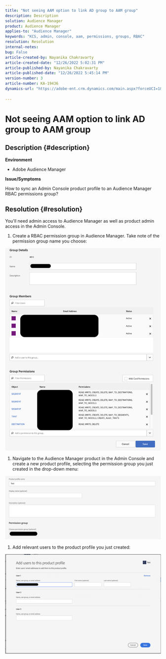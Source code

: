 ```yaml
---
title: "Not seeing AAM option to link AD group to AAM group"
description: Description
solution: Audience Manager
product: Audience Manager
applies-to: "Audience Manager"
keywords: "KCS, admin, console, aam, permissions, groups, RBAC"
resolution: Resolution
internal-notes: 
bug: False
article-created-by: Nayanika Chakravarty
article-created-date: "12/26/2022 5:02:31 PM"
article-published-by: Nayanika Chakravarty
article-published-date: "12/26/2022 5:45:14 PM"
version-number: 3
article-number: KA-19436
dynamics-url: "https://adobe-ent.crm.dynamics.com/main.aspx?forceUCI=1&pagetype=entityrecord&etn=knowledgearticle&id=8ff73912-3f85-ed11-81ac-6045bd006b4b"

---
```

# Not seeing AAM option to link AD group to AAM group

## Description {#description}


<b>Environment</b>

- Adobe Audience Manager

<b>Issue/Symptoms</b>

How to sync an Admin Console product profile to an Audience Manager RBAC permissions group?


## Resolution {#resolution}


You'll need admin access to Audience Manager as well as product admin access in the Admin Console.

1) Create a RBAC permission group in Audience Manager. Take note of the permission group name you choose:

![](assets/5a5b40de-a9cf-ec11-a7b5-00224809c196.png)

1) Navigate to the Audience Manager product in the Admin Console and create a new product profile, selecting the permission group you just created in the drop-down menu:

![](assets/2689da02-aacf-ec11-a7b5-00224809c196.png)

1) Add relevant users to the product profile you just created:

![](assets/6a896e46-aacf-ec11-a7b5-00224809c196.png)
